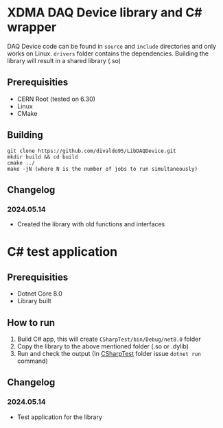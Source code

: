 # XDMA DAQ Device library and C# wrapper

DAQ Device code can be found in `source` and `include` directories and only works on Linux.
`drivers` folder contains the dependencies.
Building the library will result in a shared library (.so)


## Prerequisities
* CERN Root (tested on 6.30)
* Linux
* CMake

## Building
```
git clone https://github.com/divaldo95/LibDAQDevice.git
mkdir build && cd build
cmake ../
make -jN (where N is the number of jobs to run simultaneously)
```

## Changelog
### 2024.05.14
- Created the library with old functions and interfaces

# C# test application

## Prerequisities
* Dotnet Core 8.0
* Library built

## How to run
1. Build C# app, this will create `CSharpTest/bin/Debug/net8.0` folder
2. Copy the library to the above mentioned folder (.so or .dylib)
3. Run and check the output (In [CSharpTest](CSharpTest) folder issue `dotnet run` command)

## Changelog
### 2024.05.14
- Test application for the library